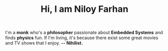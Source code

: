 <h1 align="center">Hi,  I am Niloy Farhan</h1>
<br/>
<p align="centr">I'm a <strong>monk</strong> who's a <strong>philosopher</strong> passionate about <strong>Embedded Systems</strong> and finds <strong>physics</strong> fun. If I'm living, it's because there exist some great movies and TV shows that I enjoy. 
  <strong>-- Nihilist.</strong>
<br/>
<br/>
